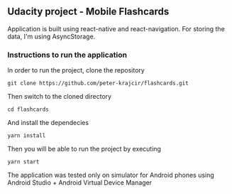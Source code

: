 ## Udacity project - Mobile Flashcards

Application is built using react-native and react-navigation. For storing the data, I'm using AsyncStorage.

### Instructions to run the application

In order to run the project, clone the repository

`git clone https://github.com/peter-krajcir/flashcards.git`

Then switch to the cloned directory

`cd flashcards`

And install the dependecies

`yarn install`

Then you will be able to run the project by executing

`yarn start`

The application was tested only on simulator for Android phones using Android Studio + Android Virtual Device Manager

